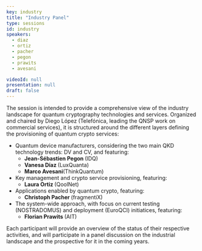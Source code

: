 ```yaml
---
key: industry
title: "Industry Panel"
type: sessions
id: industry
speakers:
  - diaz
  - ortiz
  - pacher
  - pegon
  - prawits
  - avesani

videoId: null
presentation: null
draft: false
---
```

The session is intended to provide a comprehensive view of the industry landscape for quantum cryptography technologies and services. Organized and chaired by Diego López (Telefónica, leading the QNSP work on commercial services), it is structured around the different layers defining the provisioning of quantum crypto services:

* Quantum device manufacturers, considering the two main QKD technology trends: DV and CV, and featuring:
    * <strong>Jean-Sébastien Pegon </strong>(IDQ)
    * <strong>Vanesa Díaz </strong>(LuxQuanta)
    * <strong>Marco Avesani</strong>(ThinkQuantum)    
* Key management and crypto service provisioning, featuring:
    * <strong>Laura Ortiz </strong>(QoolNet)
* Applications enabled by quantum crypto, featuring:
    * <strong>Christoph Pacher </strong>(fragmentiX)
* The system-wide approach, with focus on current testing (NOSTRADOMUS) and deployment (EuroQCI) initiatices, featuring:
    * <strong>Florian Prawits </strong>(AIT)

Each participant will provide an overview of the status of their respective activities, and will participate in a panel discussion on the industrial landscape and the prospective for it in the coming years.

